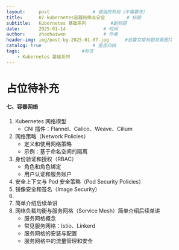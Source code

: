 ```yaml
---
layout:     post   				# 使用的布局（不需要改）
title:      07 kubernetes容器网络与安全 		# 标题 
subtitle:   Kubernetes 基础系列			#副标题
date:       2025-01-14 				# 时间
author:     zhaohaiwen 				# 作者
header-img: img/post-bg-2025-01-07.jpg		#这篇文章标题背景图片
catalog: true 					# 是否归档
tags:						#标签
    - Kubernetes 基础系列
---
```

# 占位待补充

#### 七、容器网络

1. Kubernetes 网络模型
   - CNI 插件：Flannel、Calico、Weave、Cilium
2. 网络策略（Network Policies）
   - 定义和使用网络策略
   - 示例：基于命名空间的隔离
3. 身份验证和授权（RBAC）
   - 角色和角色绑定
   - 用户认证和服务账户
4. 安全上下文与 Pod 安全策略（Pod Security Policies）
5. 镜像安全和签名（Image Security）
6. 
7. 简单介绍后续单讲
8. 网络负载均衡与服务网格（Service Mesh）简单介绍后续单讲
   - 服务网格概念
   - 常见服务网格：Istio、Linkerd
   - 服务网格的安装与配置
   - 服务网格中的流量管理和安全
